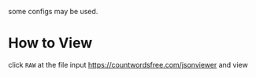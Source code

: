 some configs may be used.
# How to View
click `RAW` at the file
input
https://countwordsfree.com/jsonviewer
and view

